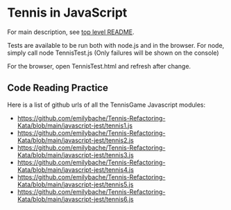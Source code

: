 # Tennis in JavaScript

For main description, see [top level README](../README.md).

Tests are available to be run both with node.js and in the browser.
For node, simply call
  node TennisTest.js
(Only failures will be shown on the console)

For the browser, open TennisTest.html and refresh after change.

## Code Reading Practice
Here is a list of github urls of all the TennisGame Javascript modules:

* https://github.com/emilybache/Tennis-Refactoring-Kata/blob/main/javascript-jest/tennis1.js
* https://github.com/emilybache/Tennis-Refactoring-Kata/blob/main/javascript-jest/tennis2.js
* https://github.com/emilybache/Tennis-Refactoring-Kata/blob/main/javascript-jest/tennis3.js
* https://github.com/emilybache/Tennis-Refactoring-Kata/blob/main/javascript-jest/tennis4.js
* https://github.com/emilybache/Tennis-Refactoring-Kata/blob/main/javascript-jest/tennis5.js
* https://github.com/emilybache/Tennis-Refactoring-Kata/blob/main/javascript-jest/tennis6.js
